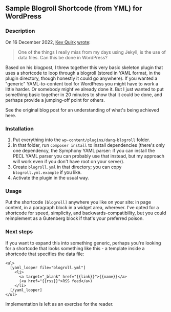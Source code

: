 ## Sample Blogroll Shortcode (from YML) for WordPress

### Description

On 16 December 2022, [Kev Quirk](https://kevquirk.com/) [wrote](https://kevquirk.com/can-i-use-data-files/):

> One of the things I really miss from my days using Jekyll, is the use of data files. Can this be done in WordPress?

Based on his blogpost, I threw together this very basic skeleton plugin that uses a shortcode to loop through a blogroll (stored in YAML format, in the plugin directory, though honestly it could go anywhere). If you wanted a "generic" YAML-to-content tool for WordPress you might have to work a little harder. Or somebody might've already done it. But I just wanted to put something basic together in 20 minutes to show that it could be done, and perhaps provide a jumping-off point for others.

See the original blog post for an understanding of what's being achieved here.

### Installation

1. Put everything into the `wp-content/plugins/danq-blogroll` folder.
2. In that folder, run `composer install` to install dependencies (there's only one dependency, the Symphony YAML parser: if you can install the PECL YAML parser you can probably use that instead, but my approach will work even if you don't have root on your server).
3. Create `blogroll.yml` in that directory; you can copy `blogroll.yml.example` if you like.
4. Activate the plugin in the usual way.

### Usage

Put the shortcode `[blogroll]` anywhere you like on your site: in page content, in a paragraph block in a widget area, wherever. I've opted for a shortcode for speed, simplicity, and backwards-compatibility, but you could reimplement as a Gutenberg block if that's your preferred poison.

### Next steps

If you want to expand this into something generic, perhaps you're looking for a shortcode that looks something like this - a template inside a shortcode that specifies the data file:

```
<ul>
  [yaml_looper file="blogroll.yml"]
    <li>
      <a target="_blank" href="{{link}}">{{name}}</a>
      (<a href="{{rss}}">RSS feed</a>)
    </li>
  [/yaml_looper]
</ul>
```

Implementation is left as an exercise for the reader.
